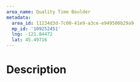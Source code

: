 ```yaml
---
area_name: Quality Time Boulder
metadata:
  area_id: 11234d3d-7c00-41e9-a3ce-e949500b29a9
  mp_id: '109252451'
  lng: -121.84472
  lat: 45.49716
---
```

# Description
